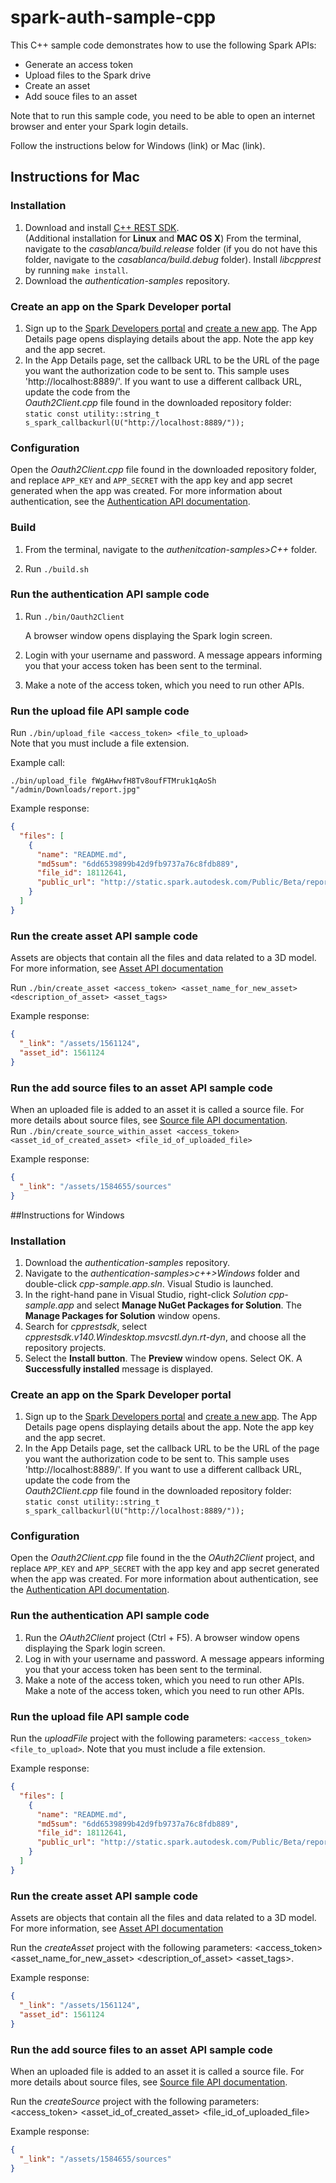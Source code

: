 # spark-auth-sample-cpp

This C++ sample code demonstrates how to use the following Spark APIs:
* Generate an access token
* Upload files to the Spark drive
* Create an asset
* Add souce files to an asset

Note that to run this sample code, you need to be able to open an internet browser and enter your Spark login details.

Follow the instructions below for Windows (link) or Mac (link).

## Instructions for Mac

### Installation

1. Download and install <a href="https://github.com/Microsoft/cpprestsdk/wiki" target="_blank">C++ REST SDK</a>.
<br>(Additional installation for **Linux** and **MAC OS X**) From the terminal, navigate to the *casablanca/build.release* folder (if you do not have this folder, navigate to the *casablanca/build.debug* folder). Install *libcpprest* by running `make install`.
2. Download the *authentication-samples* repository.

### Create an app on the Spark Developer portal

1. Sign up to the <a href="https://spark.autodesk.com/developers/" target="_blank">Spark Developers portal</a> and <a href="https://spark.autodesk.com/developers/reference/software-developers/tutorials/register-an-app" target="_blank">create a new app</a>. The App Details page opens displaying details about the app. Note the app key and the app secret.
2. In the App Details page, set the callback URL to be the URL of the page you want the authorization code to be sent to. This sample uses 'http://<i></i>localhost:8889/'. If you want to use a different callback URL, update the code from the           
  *Oauth2Client.cpp* file found in the downloaded repository folder:<br>
`static const utility::string_t s_spark_callbackurl(U("http://localhost:8889/"));`

### Configuration

Open the *Oauth2Client.cpp* file found in the downloaded repository folder, and replace `APP_KEY` and `APP_SECRET` with the app key and app secret generated when the app was created. For more information about authentication, see the <a href="https://spark.autodesk.com/developers/reference/api/authentication" target="_blank">Authentication API documentation</a>.

### Build

1. From the terminal, navigate to the *authenitcation-samples>C++* folder.

2. Run `./build.sh`

### Run the authentication API sample code

1. Run `./bin/Oauth2Client`

   A browser window opens displaying the Spark login screen.

2. Login with your username and password. A message appears informing you that your access token has been sent to the terminal.

3. Make a note of the access token, which you need to run other APIs.

### Run the upload file API sample code

Run `./bin/upload_file <access_token> <file_to_upload>`
<br>Note that you must include a file extension.

Example call:

`./bin/upload_file fWgAHwvfH8Tv8oufFTMruk1qAoSh "/admin/Downloads/report.jpg"`

Example response:
```json
{
  "files": [
    {
      "name": "README.md",
      "md5sum": "6dd6539899b42d9fb9737a76c8fdb889",
      "file_id": 18112641,
      "public_url": "http://static.spark.autodesk.com/Public/Beta/report.jpg"
    }
  ]
}
```

### Run the create asset API sample code
Assets are objects that contain all the files and data related to a 3D model. For more information, see <a href="https://spark.autodesk.com/developers/reference/drive?deeplink=/reference/assets" target="_blank">Asset API documentation</a>

Run `./bin/create_asset <access_token> <asset_name_for_new_asset> <description_of_asset> <asset_tags>`

Example response:

```json
{
  "_link": "/assets/1561124",
  "asset_id": 1561124
}
```

### Run the add source files to an asset API sample code

When an uploaded file is added to an asset it is called a source file. For more details about source files, see <a href="https://spark.autodesk.com/developers/reference/drive?deeplink=/reference/assets/asset-sources" target="_blank">Source file API documentation</a>.<br>
Run `./bin/create_source_within_asset <access_token> <asset_id_of_created_asset> <file_id_of_uploaded_file>`

Example response:

```json
{
  "_link": "/assets/1584655/sources"
}
```

##Instructions for Windows

### Installation

1. Download the *authentication-samples* repository.
2. Navigate to the *authentication-samples>c++>Windows* folder and double-click *cpp-sample.app.sln*. Visual Studio is launched.
3. In the right-hand pane in Visual Studio, right-click *Solution cpp-sample.app* and select **Manage NuGet Packages for Solution**. The **Manage Packages for Solution** window opens.
4. Search for *cpprestsdk*, select *cpprestsdk.v140.Windesktop.msvcstl.dyn.rt-dyn*, and choose all the repository projects.
5. Select the **Install button**. The **Preview** window opens. Select OK. A **Successfully installed** message is displayed.

### Create an app on the Spark Developer portal

1. Sign up to the <a href="https://spark.autodesk.com/developers/" target="_blank">Spark Developers portal</a> and <a href="https://spark.autodesk.com/developers/reference/software-developers/tutorials/register-an-app" target="_blank">create a new app</a>. The App Details page opens displaying details about the app. Note the app key and the app secret.
2. In the App Details page, set the callback URL to be the URL of the page you want the authorization code to be sent to. This sample uses 'http://<i></i>localhost:8889/'. If you want to use a different callback URL, update the code from the           
  *Oauth2Client.cpp* file found in the downloaded repository folder:<br>
`static const utility::string_t s_spark_callbackurl(U("http://localhost:8889/"));`

### Configuration

Open the *Oauth2Client.cpp* file found in the the *OAuth2Client* project, and replace `APP_KEY` and `APP_SECRET` with the app key and app secret generated when the app was created. For more information about authentication, see the <a href="https://spark.autodesk.com/developers/reference/api/authentication" target="_blank">Authentication API documentation</a>.

### Run the authentication API sample code

1.	Run the *OAuth2Client* project (Ctrl + F5). A browser window opens displaying the Spark login screen.
2.	Log in with your username and password. A message appears informing you that your access token has been sent to the terminal.
3.	Make a note of the access token, which you need to run other APIs. Make a note of the access token, which you need to run other APIs.

### Run the upload file API sample code

Run the *uploadFile* project with the following parameters: `<access_token> <file_to_upload>`.
Note that you must include a file extension.

Example response:
```json
{
  "files": [
    {
      "name": "README.md",
      "md5sum": "6dd6539899b42d9fb9737a76c8fdb889",
      "file_id": 18112641,
      "public_url": "http://static.spark.autodesk.com/Public/Beta/report.jpg"
    }
  ]
}
```
### Run the create asset API sample code
Assets are objects that contain all the files and data related to a 3D model. For more information, see <a href="https://spark.autodesk.com/developers/reference/drive?deeplink=/reference/assets" target="_blank">Asset API documentation</a>

Run the *createAsset* project with the following parameters: <access_token> <asset_name_for_new_asset> <description_of_asset> <asset_tags>.

Example response:

```json
{
  "_link": "/assets/1561124",
  "asset_id": 1561124
}
```

### Run the add source files to an asset API sample code

When an uploaded file is added to an asset it is called a source file. For more details about source files, see <a href="https://spark.autodesk.com/developers/reference/drive?deeplink=/reference/assets/asset-sources" target="_blank">Source file API documentation</a>.<br>

Run the *createSource* project with the following parameters: <access_token> <asset_id_of_created_asset> <file_id_of_uploaded_file>

Example response:

```json
{
  "_link": "/assets/1584655/sources"
}
```


